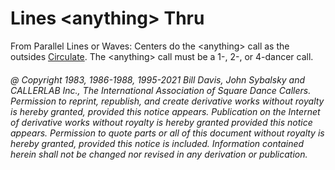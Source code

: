 
# Lines \<anything> Thru

From Parallel Lines or Waves: Centers do the \<anything> call 
as the outsides [Circulate](../b1/circulate.md). 
The \<anything> call must be a 1-, 2-, or 4-dancer call.

###### @ Copyright 1983, 1986-1988, 1995-2021 Bill Davis, John Sybalsky and CALLERLAB Inc., The International Association of Square Dance Callers. Permission to reprint, republish, and create derivative works without royalty is hereby granted, provided this notice appears. Publication on the Internet of derivative works without royalty is hereby granted provided this notice appears. Permission to quote parts or all of this document without royalty is hereby granted, provided this notice is included. Information contained herein shall not be changed nor revised in any derivation or publication.
